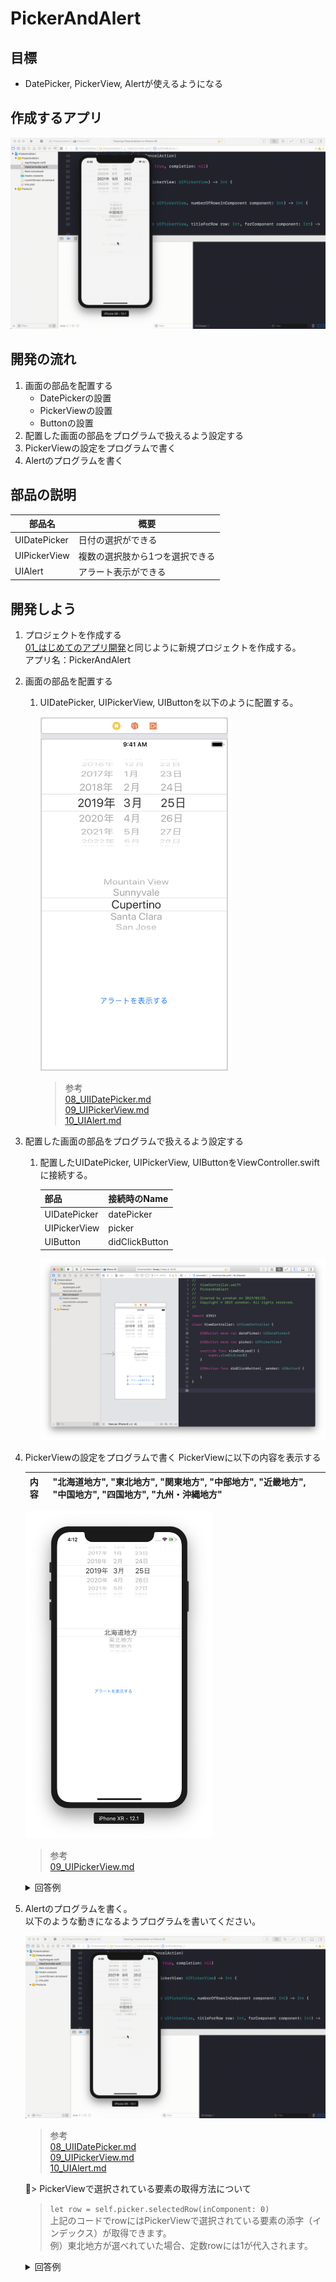 # PickerAndAlert

## 目標
- DatePicker, PickerView, Alertが使えるようになる

## 作成するアプリ  
![Swiftロゴ](./img/PickerAndAlertProject.gif)

## 開発の流れ

1. 画面の部品を配置する
	- DatePickerの設置
	- PickerViewの設置
	- Buttonの設置
2. 配置した画面の部品をプログラムで扱えるよう設定する
3. PickerViewの設定をプログラムで書く
4. Alertのプログラムを書く

## 部品の説明

|部品名|概要|
|---|---|
| UIDatePicker |日付の選択ができる|
| UIPickerView |複数の選択肢から1つを選択できる|
| UIAlert |アラート表示ができる|

## 開発しよう

1. プロジェクトを作成する  
	[01_はじめてのアプリ開発](./01_はじめてのアプリ開発.md)と同じように新規プロジェクトを作成する。  
	アプリ名：PickerAndAlert
	
2. 画面の部品を配置する
	1. UIDatePicker, UIPickerView, UIButtonを以下のように配置する。

		<img src="./img/PickerAndAlert.png" width="300px">

		> 参考  
		> [08_UIIDatePicker.md](./各パーツ/08_UIIDatePicker.md)  
		> [09_UIPickerView.md](./各パーツ/09_UIPickerView.md)  
		> [10_UIAlert.md](./各パーツ/10_UIAlert.md)  

3. 配置した画面の部品をプログラムで扱えるよう設定する
	1. 配置したUIDatePicker, UIPickerView, UIButtonをViewController.swiftに接続する。

		|部品|接続時のName|
		|---|---|
		|UIDatePicker|datePicker|
		|UIPickerView|picker|
		|UIButton|didClickButton|

		![Swiftロゴ](./img/connect_picker.png)

4. PickerViewの設定をプログラムで書く
	PickerViewに以下の内容を表示する
	
	|内容|"北海道地方", "東北地方", "関東地方", "中部地方", "近畿地方", "中国地方", "四国地方", "九州・沖縄地方"|
	|---|---|

	<img src="./img/add_picker_content.png" width="300px">

	> 参考  
	> [09_UIPickerView.md](./各パーツ/09_UIPickerView.md)  

	<details><summary>回答例</summary><div>
	
	```
	class ViewController: UIViewController, UIPickerViewDelegate, UIPickerViewDataSource {
		
		@IBOutlet weak var datePicker: UIDatePicker!
		
		@IBOutlet weak var picker: UIPickerView!
		
		let regions = ["北海道地方", "東北地方", "関東地方", "中部地方", "近畿地方", "中国地方", "四国地方", "九州・沖縄地方"]
		
		override func viewDidLoad() {
			super.viewDidLoad()
				
			picker.dataSource = self
			picker.delegate = self
		}
		
		@IBAction func didClickButton(_ sender: UIButton) {
				
		}
		
		func numberOfComponents(in pickerView: UIPickerView) -> Int {
			return 1
		}
		
		func pickerView(_ pickerView: UIPickerView, numberOfRowsInComponent component: Int) -> Int {
			return regions.count
		}
		
		func pickerView(_ pickerView: UIPickerView, titleForRow row: Int, forComponent component: Int) -> String? {
			return regions[row]
		}
	}
	```
	</div></details>

5. Alertのプログラムを書く。  
	以下のような動きになるようプログラムを書いてください。

	![Swiftロゴ](./img/PickerAndAlertProject.gif)

	> 参考  
	> [08_UIIDatePicker.md](./各パーツ/08_UIIDatePicker.md)  
	> [09_UIPickerView.md](./各パーツ/09_UIPickerView.md)  
	> [10_UIAlert.md](./各パーツ/10_UIAlert.md)  

	> PickerViewで選択されている要素の取得方法について  
	> ```let row = self.picker.selectedRow(inComponent: 0)```  
	> 上記のコードでrowにはPickerViewで選択されている要素の添字（インデックス）が取得できます。  
	> 例）東北地方が選べれていた場合、定数rowには1が代入されます。



	<details><summary>回答例</summary><div>
	
	```
	class ViewController: UIViewController, UIPickerViewDelegate, UIPickerViewDataSource {
		@IBOutlet weak var datePicker: UIDatePicker!
		
		@IBOutlet weak var picker: UIPickerView!
    
		let regions = ["北海道地方", "東北地方", "関東地方", "中部地方", "近畿地方", "中国地方", "四国地方", "九州・沖縄地方"]

		override func viewDidLoad() {
			super.viewDidLoad()
			picker.dataSource = self
			picker.delegate = self
		}

		@IBAction func didClickButton(_ sender: UIButton) {

			let alert = UIAlertController(title: "出力対象", message: "操作を選択してください", preferredStyle: .alert)

			let printDateAction = UIAlertAction(title: "日付を出力", style: .default) { (UIAlertAction) in
				print(self.datePicker.date)
			}
			
			let printRegionAction = UIAlertAction(title: "地方名を出力", style: .default) { (UIAlertAction) in
				let row = self.picker.selectedRow(inComponent: 0)
				print(self.regions[row])
			}
			
			let printNoAction = UIAlertAction(title: "いいえ", style: .destructive) { (UIAlertAction) in
				print("いいえが押されました")
			}
			
			let printCancelAction = UIAlertAction(title: "キャンセル", style: .cancel) { (UIAlertAction) in
				print("キャンセルが押されました")
			}

			alert.addAction(printDateAction)
			alert.addAction(printRegionAction)
			alert.addAction(printNoAction)
			alert.addAction(printCancelAction)

			present(alert, animated: true, completion: nil)
		}

		func numberOfComponents(in pickerView: UIPickerView) -> Int {
			return 1
		}

		func pickerView(_ pickerView: UIPickerView, numberOfRowsInComponent component: Int) -> Int {
			return regions.count
		}

		func pickerView(_ pickerView: UIPickerView, titleForRow row: Int, forComponent component: Int) -> String? {
			return regions[row]
		}
	}
	```
	</div></details>
